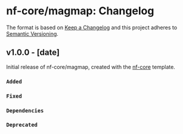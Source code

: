 # nf-core/magmap: Changelog

The format is based on [Keep a Changelog](https://keepachangelog.com/en/1.0.0/)
and this project adheres to [Semantic Versioning](https://semver.org/spec/v2.0.0.html).

## v1.0.0 - [date]

Initial release of nf-core/magmap, created with the [nf-core](https://nf-co.re/) template.

### `Added`

### `Fixed`

### `Dependencies`

### `Deprecated`
